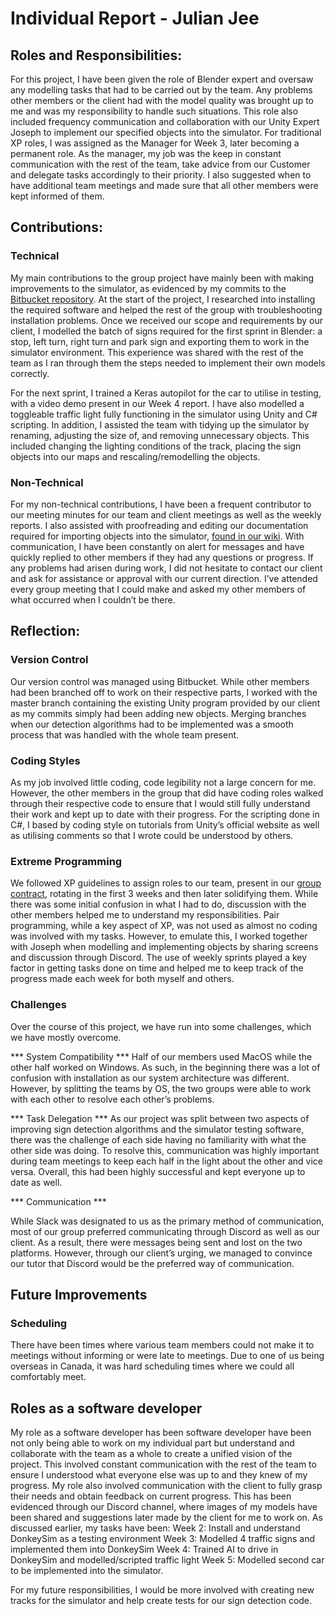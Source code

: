# Individual Report - Julian Jee #
## Roles and Responsibilities: ##
For this project, I have been given the role of Blender expert and oversaw any modelling tasks that had to be carried out by the team. Any problems other members or the client had with the model quality was brought up to me and was my responsibility to handle such situations. This role also included frequency communication and collaboration with our Unity Expert Joseph to implement our specified objects into the simulator. 
For traditional XP roles, I was assigned as the Manager for Week 3, later becoming a permanent role. As the manager, my job was the keep in constant communication with the rest of the team, take advice from our Customer and delegate tasks accordingly to their priority. I also suggested when to have additional team meetings and made sure that all other members were kept informed of them.

## Contributions: ##

### Technical ###
My main contributions to the group project have mainly been with making improvements to the simulator, as evidenced by my commits to the [Bitbucket repository](https://bitbucket.org/comp3888-t17a/comp3888_t17a_group5/src/master/). At the start of the project, I researched into installing the required software and helped the rest of the group with troubleshooting installation problems. 
Once we received our scope and requirements by our client, I modelled the batch of signs required for the first sprint in Blender: a stop, left turn, right turn and park sign and exporting them to work in the simulator environment. This experience was shared with the rest of the team as I ran through them the steps needed to implement their own models correctly.

For the next sprint, I trained a Keras autopilot for the car to utilise in testing, with a video demo present in our Week 4 report. I have also modelled a toggleable traffic light fully functioning in the simulator using Unity and C# scripting. In addition, I assisted the team with tidying up the simulator by renaming, adjusting the size of, and removing unnecessary objects. This included changing the lighting conditions of the track, placing the sign objects into our maps and rescaling/remodelling the objects. 

### Non-Technical ###
For my non-technical contributions, I have been a frequent contributor to our meeting minutes for our team and client meetings as well as the weekly reports. I also assisted with proofreading and editing our documentation required for importing objects into the simulator, [found in our wiki](https://bitbucket.org/comp3888-t17a/comp3888_t17a_group5/wiki/Installation%20of%20Software). 
With communication, I have been constantly on alert for messages and have quickly replied to other members if they had any questions or progress. If any problems had arisen during work, I did not hesitate to contact our client and ask for assistance or approval with our current direction. I’ve attended every group meeting that I could make and asked my other members of what occurred when I couldn’t be there.

## Reflection: ##

### Version Control ###
Our version control was managed using Bitbucket. While other members had been branched off to work on their respective parts, I worked with the master branch containing the existing Unity program provided by our client as my commits simply had been adding new objects. Merging branches when our detection algorithms had to be implemented was a smooth process that was handled with the whole team present. 

### Coding Styles ###
As my job involved little coding, code legibility not a large concern for me. However, the other members in the group that did have coding roles walked through their respective code to ensure that I would still fully understand their work and kept up to date with their progress. For the scripting done in C#, I based by coding style on tutorials from Unity’s official website as well as utilising comments so that I wrote could be understood by others.

### Extreme Programming ###
We followed XP guidelines to assign roles to our team, present in our [group contract](https://bitbucket.org/comp3888-t17a/comp3888_t17a_group5/wiki/Group%20Contract), rotating in the first 3 weeks and then later solidifying them. While there was some initial confusion in what I had to do, discussion with the other members helped me to understand my responsibilities. 
Pair programming, while a key aspect of XP, was not used as almost no coding was involved with my tasks. However, to emulate this, I worked together with Joseph when modelling and implementing objects by sharing screens and discussion through Discord. 
The use of weekly sprints played a key factor in getting tasks done on time and helped me to keep track of the progress made each week for both myself and others. 

### Challenges ###
Over the course of this project, we have run into some challenges, which we have mostly overcome.

*** System Compatibility ***
Half of our members used MacOS while the other half worked on Windows. As such, in the beginning there was a lot of confusion with installation as our system architecture was different. However, by splitting the teams by OS, the two groups were able to work with each other to resolve each other’s problems. 

*** Task Delegation ***
As our project was split between two aspects of improving sign detection algorithms and the simulator testing software, there was the challenge of each side having no familiarity with what the other side was doing. To resolve this, communication was highly important during team meetings to keep each half in the light about the other and vice versa. Overall, this had been highly successful and kept everyone up to date as well.

*** Communication ***

While Slack was designated to us as the primary method of communication, most of our group preferred communicating through Discord as well as our client. As a result, there were messages being sent and lost on the two platforms. However, through our client’s urging, we managed to convince our tutor that Discord would be the preferred way of communication. 

## Future Improvements ##

### Scheduling ###
There have been times where various team members could not make it to meetings without informing or were late to meetings. Due to one of us being overseas in Canada, it was hard scheduling times where we could all comfortably meet. 

## Roles as a software developer ##
My role as a software developer has been software developer have been not only being able to work on my individual part but understand and collaborate with the team as a whole to create a unified vision of the project. This involved constant communication with the rest of the team to ensure I understood what everyone else was up to and they knew of my progress. 
My role also involved communication with the client to fully grasp their needs and obtain feedback on current progress. This has been evidenced through our Discord channel, where images of my models have been shared and suggestions later made by the client for me to work on. 
As discussed earlier, my tasks have been:
Week 2: Install and understand DonkeySim as a testing environment
Week 3: Modelled 4 traffic signs and implemented them into DonkeySim
Week 4: Trained AI to drive in DonkeySim and modelled/scripted traffic light
Week 5: Modelled second car to be implemented into the simulator.

For my future responsibilities, I would be more involved with creating new tracks for the simulator and help create tests for our sign detection code.